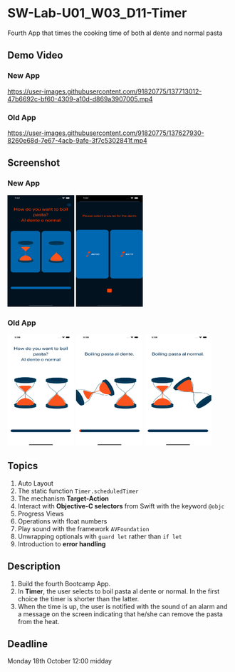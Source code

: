 # SW-Lab-U01_W03_D11-Timer
Fourth App that times the cooking time of both al dente and normal pasta 

## Demo Video

### New App
https://user-images.githubusercontent.com/91820775/137713012-47b6692c-bf60-4309-a10d-d869a3907005.mp4



### Old App
https://user-images.githubusercontent.com/91820775/137627930-8260e68d-7e67-4acb-9afe-3f7c5302841f.mp4


## Screenshot


### New App
<div>
<img src="https://github.com/MarzouqAlmukhlif/SW-Lab-U01_W03_D11-Timer/raw/main/resources/imageNewApp/1.png" width="150" height="250" />
<img src="https://github.com/MarzouqAlmukhlif/SW-Lab-U01_W03_D11-Timer/raw/main/resources/imageNewApp/2.png" width="150" height="250" />
</div>

### Old App
<div>
<img src="https://github.com/MarzouqAlmukhlif/SW-Lab-U01_W03_D11-Timer/raw/main/resources/imageOldApp/1.png" width="150" height="250" />
<img src="https://github.com/MarzouqAlmukhlif/SW-Lab-U01_W03_D11-Timer/raw/main/resources/imageOldApp/2.png" width="150" height="250" />
<img src="https://github.com/MarzouqAlmukhlif/SW-Lab-U01_W03_D11-Timer/raw/main/resources/imageOldApp/3.png" width="150" height="250" />
</div>

## Topics
1. Auto Layout
2. The static function `Timer.scheduledTimer`
3. The mechanism **Target-Action**
4. Interact with **Objective-C selectors** from Swift with the keyword `@objc`
5. Progress Views
6. Operations with float numbers
7. Play sound with the framework `AVFoundation`
8. Unwrapping optionals with `guard let` rather than `if let`
9. Introduction to **error handling**


## Description
1. Build the fourth Bootcamp App. 
2. In **Timer**, the user selects to boil pasta al dente or normal. In the first choice the timer is shorter than the latter.
3. When the time is up, the user is notified with the sound of an alarm and a message on the screen indicating that he/she can remove the pasta from the heat.

## Deadline 
Monday 18th October 12:00 midday

